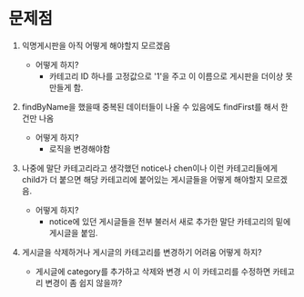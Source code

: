 # 문제점

1. 익명게시판을 아직 어떻게 해야할지 모르겠음
    - 어떻게 하지?
      - 카테고리 ID 하나를 고정값으로 '1'을 주고 이 이름으로 게시판을 더이상 못만들게 함.

2. findByName을 했을때 중복된 데이터들이 나올 수 있음에도 findFirst를 해서 한 건만 나옴
   - 어떻게 하지?
     - 로직을 변경해야함

3. 나중에 말단 카테고리라고 생각했던 notice나 chen이나 이런 카테고리들에게 child가 더 붙으면 해당 카테고리에 붙어있는 게시글들을 어떻게 해야할지 모르겠음.
    - 어떻게 하지?
        - notice에 있던 게시글들을 전부 불러서 새로 추가한 말단 카테고리의 밑에 게시글을 붙임.


4. 게시글을 삭제하거나 게시글의 카테고리를 변경하기 어려움
   어떻게 하지?
   - 게시글에 category를 추가하고 삭제와 변경 시 이 카테고리를 수정하면 카테고리 변경이 좀 쉽지 않을까?